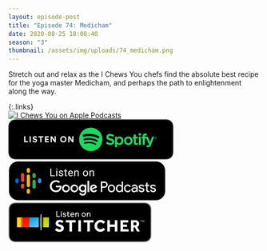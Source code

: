 ```yaml
---
layout: episode-post
title: "Episode 74: Medicham"
date: 2020-08-25 18:08:40
season: "3"
thumbnail: /assets/img/uploads/74_medicham.png
---
```

Stretch out and relax as the I Chews You chefs find the absolute best recipe for the yoga master Medicham, and perhaps the path to enlightenment along the way.

{:.links}  
[![I Chews You on Apple Podcasts](https://linkmaker.itunes.apple.com/en-us/badge-lrg.svg?releaseDate=2019-04-16T00:00:00Z&kind=podcast&bubble=podcasts)](https://podcasts.apple.com/us/podcast/74-medicham/id1455409177?i=1000489100551)  [![I Chews You on Spotify](/assets/img/uploads/spotify-badge-button.svg)](https://open.spotify.com/episode/71QtegL9XDdIj0i5Z3nC4I)  [![I Chews You on Google Podcasts](/assets/img/uploads/google-podcasts-badge-button.svg)](https://podcasts.google.com/feed/aHR0cHM6Ly9pY2hld3N5b3UubGlic3luLmNvbS9yc3M/episode/MDg2MTRiYjktYzA5Mi00MjI2LWI0MmUtNDk4ZmI0YWE1ZTJh?sa=X&ved=2ahUKEwib5vWjsOzrAhVNUs0KHQsmCNQQkfYCegQIARAF)  [![I Chews You on Stitcher](/assets/img/uploads/stitcher-badge-button.svg)](https://www.stitcher.com/s?eid=77203579)